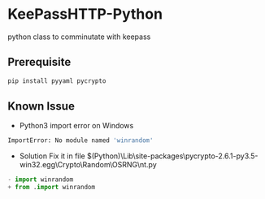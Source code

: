 # KeePassHTTP-Python
python class to comminutate with keepass

## Prerequisite
```bash
pip install pyyaml pycrypto
```

## Known Issue
* Python3 import error on Windows
```bash
ImportError: No module named 'winrandom'
```
* Solution
Fix it in file $(Python)\Lib\site-packages\pycrypto-2.6.1-py3.5-win32.egg\Crypto\Random\OSRNG\nt.py

```python
- import winrandom
+ from .import winrandom
```